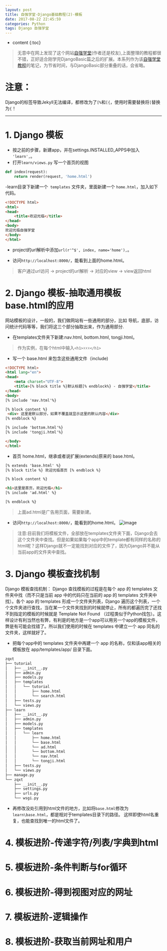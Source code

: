 ```yaml
---
layout: post
title: 自强学堂-Django基础教程(2)-模板
date: 2017-08-22 22:45:59
categories: Python
tags: Django 自强学堂
---
```

* content
{:toc}

>无意中在网上发现了这个网站[自强学堂](http://code.ziqiangxuetang.com/django/django-tutorial.html)(作者还是校友),上面整理的教程都很不错，正好适合刚学完DjangoBasic篇之后的扩展。本系列作为该[自强学堂教程](http://code.ziqiangxuetang.com/django/django-tutorial.html)的笔记，为节省时间，与DjangoBasic部分重叠的话，会省略。

# <i class="fa fa-exclamation-triangle" aria-hidden="true"></i>**注意：**
Django的标签导致Jekyll无法编译，都修改为了`[%`和`[{`，使用时需要替换将`[`替换为`{`！

---
# 1. Django 模板
- 按之前的步骤，新建app，并在settings.INSTALLED_APPS中加入` 'learn',`。
- 打开`learn/views.py` 写一个首页的视图

```python
def index(request):
    return render(request, 'home.html')
```

-learn目录下新建一个` templates` 文件夹，里面新建一个 `home.html`，加入如下代码。

```html
<!DOCTYPE html>
<html>
<head>
    <title>欢迎光临</title>
</head>
<body>
欢迎光临自强学堂
</body>
</html>

```

- project的url解析中添加`url(r'^$', index, name='home'),`。

- 访问`http://localhost:8000/`，能看到上面的home.html。

> 客户通过url访问 -> project的url解析 -> 对应的view -> view返回html


# 2. Django 模板-抽取通用模板 base.html的应用
网站模板的设计，一般的，我们做网站有一些通用的部分，比如 导航，底部，访问统计代码等等，我们将这三个部分抽取出来，作为通用部分.

- 在templates文件夹下新建:nav.html, bottom.html, tongji.html。
> 作为实例，在每个html中输入`<h1>☓☓☓</h1>`

- 写一个 base.html 来包含这些通用文件（include)

```html
<!DOCTYPE html>
<html lang="en">
<head>
    <meta charset="UTF-8">
    <title>[% block title %}默认标题[% endblock%} - 自强学堂</title>
</head>
<body>
[% include 'nav.html'%}

[% block content %}
 <div> 这里是默认部分，如果不覆盖就显示这里的默认内容</div>
[% endblock %}

[% include 'bottom.html'%}
[% include 'tongji.html'%}

</body>
</html>

```

- 首页 home.html，继承或者说扩展(extends)原来的 base.html。

```html
[% extends 'base.html' %}
[% block title %} 欢迎光临首页 [% endblock %}

[% block content %}

<h1>这里是首页，欢迎光临</h1>
[% include 'ad.html' %}

[% endblock %}

```
> 上面ad.html是广告用页面，需要新建。

- 访问`http://localhost:8000/`，能看到的home.html。
![image](https://user-images.githubusercontent.com/18595935/29672334-e844a8fa-8926-11e7-9cfa-d52e3fcfa886.png)

> 注意:目前我们将模板文件，全部放在templates文件夹下面，Django会去这个文件夹中查找。但是如果如果每个app中的template都有同样的名称的html呢？这样Django就不一定能找到对应的文件了，因为Django并不能从当前app的文件夹中查找。

# 3. Django 模板查找机制
Django 模板查找机制： Django 查找模板的过程是在每个 app 的 templates 文件夹中找（而不只是当前 app 中的代码只在当前的 app 的 templates 文件夹中找）。各个 app 的 templates 形成一个文件夹列表，Django 遍历这个列表，一个个文件夹进行查找，当在某一个文件夹找到的时候就停止，所有的都遍历完了还找不到指定的模板的时候就是 Template Not Found （过程类似于Python找包）。这样设计有利当然也有弊，有利是的地方是一个app可以用另一个app的模板文件，弊是有可能会找错了。所以我们使用的时候在 templates 中建立一个 app 同名的文件夹，这样就好了。

- 把每个app中的 templates 文件夹中再建一个 app 的名称，仅和该app相关的模板放在 app/templates/app/ 目录下面。

```html
zqxt
├── tutorial
│   ├── __init__.py
│   ├── admin.py
│   ├── models.py
│   ├── templates
│   │   └── tutorial
│   │       ├── home.html
│   │       └── search.html
│   ├── tests.py
│   └── views.py
├── learn
│   ├── __init__.py
│   ├── admin.py
│   ├── models.py
│   ├── templates
│   │   └── learn
│   │       ├── home.html
│   │       └── base.html
│   │       └── ad.html
│   │       └── bottom.html
│   │       └── nav.html
│   │       └── tongji.html
│   ├── tests.py
│   └── views.py
├── manage.py
└── zqxt
    ├── __init__.py
    ├── settings.py
    ├── urls.py
    └── wsgi.py

```

- 再修改没处引用到html文件的地方，比如将`base.html`修改为`learn\base.html`，都是相对于templates目录下的路径。
这样即使html名重复，也能查找到唯一的html文件了。


# 4. 模板进阶-传递字符/列表/字典到html


# 5. 模板进阶-条件判断与for循环


# 6. 模板进阶-得到视图对应的网址

# 7. 模板进阶-逻辑操作

# 8. 模板进阶-获取当前网址和用户

